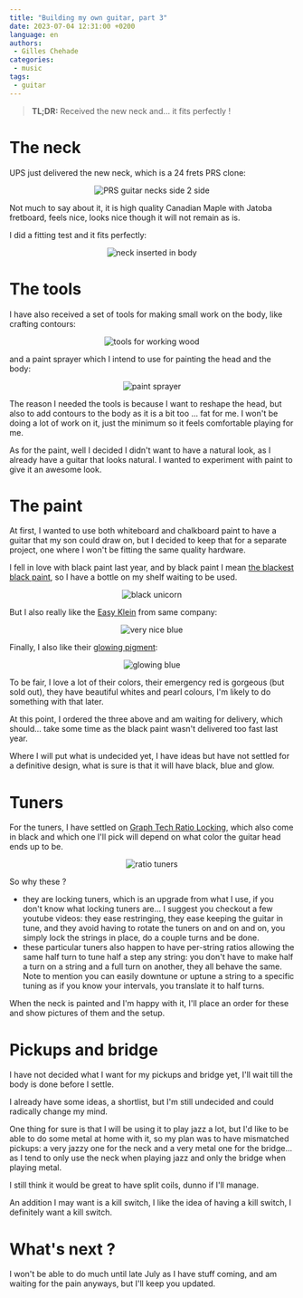 ```yaml
---
title: "Building my own guitar, part 3"
date: 2023-07-04 12:31:00 +0200
language: en
authors:
 - Gilles Chehade
categories:
 - music
tags:
 - guitar
---
```


<blockquote>
    <b>TL;DR:</b>
    Received the new neck and...
    it fits perfectly !
</blockquote>


# The neck
UPS just delivered the new neck,
which is a 24 frets PRS clone:

<center>
   <img src="prs-neck-side2side.jpeg" alt="PRS guitar necks side 2 side" />
</center>

Not much to say about it,
it is high quality Canadian Maple with Jatoba fretboard,
feels nice,
looks nice though it will not remain as is.

I did a fitting test and it fits perfectly:

<center>
   <img src="fitted.jpeg" alt="neck inserted in body" />
</center>


# The tools
I have also received a set of tools for making small work on the body,
like crafting contours:

<center>
   <img src="tools.jpeg" alt="tools for working wood" />
</center>

and a paint sprayer which I intend to use for painting the head and the body:

<center>
   <img src="spray.jpeg" alt="paint sprayer" />
</center>

The reason I needed the tools is because I want to reshape the head,
but also to add contours to the body as it is a bit too ... fat for me.
I won't be doing a lot of work on it,
just the minimum so it feels comfortable playing for me.

As for the paint,
well I decided I didn't want to have a natural look,
as I already have a guitar that looks natural.
I wanted to experiment with paint to give it an awesome look.



# The paint
At first,
I wanted to use both whiteboard and chalkboard paint to have a guitar that my son could draw on,
but I decided to keep that for a separate project,
one where I won't be fitting the same quality hardware.

I fell in love with black paint last year,
and by black paint I mean [the blackest black paint](https://culturehustle.com/collections/black/products/black-3-0-the-worlds-blackest-black-acrylic-paint-150ml),
so I have a bottle on my shelf waiting to be used.

<center>
   <img src="black-unicorn.webp" alt="black unicorn" />
</center>

But I also really like the [Easy Klein](https://culturehustle.com/collections/potions/products/easyklein) from same company:

<center>
   <img src="easy-klein.webp" alt="very nice blue" />
</center>

Finally,
I also like their [glowing pigment](https://culturehustle.com/collections/glow/products/blue-lit-the-worlds-glowiest-glow-pigment-100-pure-lit-powder-in-blue-by-stuart-semple):

<center>
   <img src="glow-pigment.webp" alt="glowing blue" />
</center>

To be fair,
I love a lot of their colors,
their emergency red is gorgeous (but sold out),
they have beautiful whites and pearl colours,
I'm likely to do something with that later.

At this point,
I ordered the three above and am waiting for delivery,
which should...
take some time as the black paint wasn't delivered too fast last year.

Where I will put what is undecided yet,
I have ideas but have not settled for a definitive design,
what is sure is that it will have black, blue and glow.


# Tuners
For the tuners,
I have settled on [Graph Tech Ratio Locking](https://www.thomann.de/fr/graph_tech_prl_8341_c0_ratio_locking.htm#bewertung),
which also come in black and which one I'll pick will depend on what color the guitar head ends up to be.


<center>
   <img src="ratio.jpeg" alt="ratio tuners" />
</center>


So why these ?

- they are locking tuners, which is an upgrade from what I use, if you don't know what locking tuners are... I suggest you checkout a few youtube videos: they ease restringing, they ease keeping the guitar in tune, and they avoid having to rotate the tuners on and on and on, you simply lock the strings in place, do a couple turns and be done.
- these particular tuners also happen to have per-string ratios allowing the same half turn to tune half a step any string: you don't have to make half a turn on a string and a full turn on another, they all behave the same. Note to mention you can easily downtune or uptune a string to a specific tuning as if you know your intervals, you translate it to half turns.

When the neck is painted and I'm happy with it,
I'll place an order for these and show pictures of them and the setup.


# Pickups and bridge
I have not decided what I want for my pickups and bridge yet,
I'll wait till the body is done before I settle.

I already have some ideas,
a shortlist,
but I'm still undecided and could radically change my mind.

One thing for sure is that I will be using it to play jazz a lot,
but I'd like to be able to do some metal at home with it,
so my plan was to have mismatched pickups:
a very jazzy one for the neck and a very metal one for the bridge...
as I tend to only use the neck when playing jazz and only the bridge when playing metal.

I still think it would be great to have split coils,
dunno if I'll manage.

An addition I may want is a kill switch,
I like the idea of having a kill switch,
I definitely want a kill switch.


# What's next ?
I won't be able to do much until late July as I have stuff coming,
and am waiting for the pain anyways,
but I'll keep you updated.